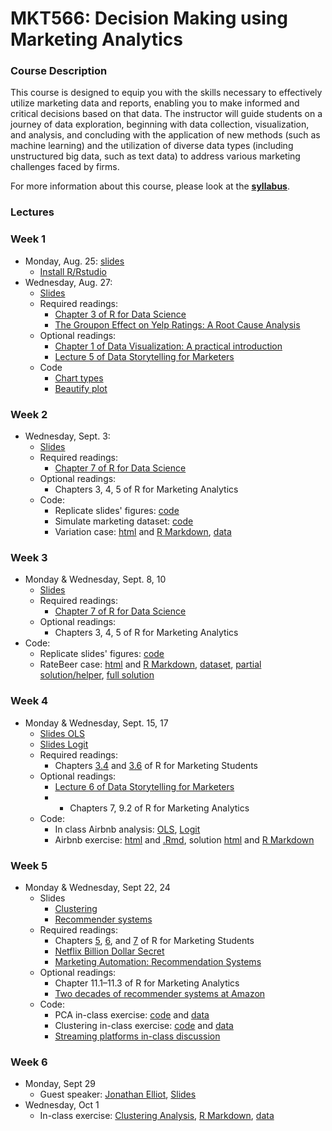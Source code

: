 # MKT566: Decision Making using Marketing Analytics

### Course Description
This course is designed to equip you with the skills necessary to effectively utilize marketing data and reports, enabling you to make informed and critical decisions based on that data. The instructor will guide students on a journey of data exploration, beginning with data collection, visualization, and analysis, and concluding with the application of new methods (such as machine learning) and the utilization of diverse data types (including unstructured big data, such as text data) to address various marketing challenges faced by firms.

For more information about this course, please look at the **[syllabus](https://raw.githack.com/dadepro/mkt566/main/syllabus/mkt566-syllabus-proserpio.pdf)**.

### Lectures

### Week 1
- Monday, Aug. 25: [slides](https://raw.githack.com/dadepro/mkt566/main/w1/w1-1-intro.pdf)
    - [Install R/Rstudio](https://bookdown.org/content/6ef13ea6-4e86-4566-b665-ebcd19d45029/#download-and-install-r-and-rstudio) 
- Wednesday, Aug. 27:
  - [Slides](https://raw.githack.com/dadepro/mkt566/main/w1/w1-2-data-viz.pdf)
  - Required readings:
    - [Chapter 3 of R for Data Science](https://r4ds.had.co.nz/data-visualisation.html)
    - [The Groupon Effect on Yelp Ratings: A Root Cause Analysis](https://papers.ssrn.com/sol3/papers.cfm?abstract_id=2560825)
  - Optional readings:
    - [Chapter 1 of  Data Visualization: A practical introduction](https://socviz.co/lookatdata.html)
    - [Lecture 5 of Data Storytelling for Marketers](https://raw.githack.com/dadepro/mkt-615/main/lectures/07-dataviz/07-dataviz.html#1)
  - Code
    - [Chart types](https://github.com/dadepro/mkt566/blob/main/w1/w1-2-chart-types-class.R)
    - [Beautify plot](https://github.com/dadepro/mkt566/blob/main/w1/w1-2-data-viz-beautify.R)

### Week 2
- Wednesday, Sept. 3:
    - [Slides](https://raw.githack.com/dadepro/mkt566/main/w2/w2-1-exploratory-data-analysis.pdf)
    - Required readings:
      - [Chapter 7 of R for Data Science](https://r4ds.had.co.nz/exploratory-data-analysis.html)
    - Optional readings:
      - Chapters 3, 4, 5 of R for Marketing Analytics
    - Code:
      - Replicate slides' figures: [code](https://github.com/dadepro/mkt566/blob/main/w2/w2-1-eda-marketing-economics-dataset.R)
      - Simulate marketing dataset: [code](w2-1-simulate-marketing-dataset.R)
      - Variation case: [html](https://raw.githack.com/dadepro/mkt566/main/w2/w2-1-variation-case.html) and [R Markdown](https://github.com/dadepro/mkt566/blob/main/w2/w2-1-variation-case.Rmd), [data](https://github.com/dadepro/mkt566/blob/main/w2/data/marketing_eda.csv)
  
### Week 3
- Monday & Wednesday, Sept. 8, 10
  - [Slides](https://raw.githack.com/dadepro/mkt566/main/w3/w3-1-exploratory-data-analysis.pdf)
  - Required readings:
    - [Chapter 7 of R for Data Science](https://r4ds.had.co.nz/exploratory-data-analysis.html)
  - Optional readings:
    - Chapters 3, 4, 5 of R for Marketing Analytics
- Code:
  - Replicate slides' figures: [code](https://github.com/dadepro/mkt566/blob/main/w3/w3-1-eda-marketing-dataset.R)
  - RateBeer case: [html](https://raw.githack.com/dadepro/mkt566/main/w3/beer-case/w3-eda-case.html) and [R Markdown](https://github.com/dadepro/mkt566/blob/main/w3/beer-case/w3-eda-case.Rmd), [dataset](https://github.com/dadepro/mkt566/blob/main/w3/beer-case/w3-ratebeer-sampled.csv.gz), [partial solution/helper](https://raw.githack.com/dadepro/mkt566/main/w3/beer-case/w3-eda-case-helper.html), [full solution](https://raw.githack.com/dadepro/mkt566/main/w3/beer-case/w3-eda-case-solution.html)

### Week 4
- Monday & Wednesday, Sept. 15, 17
    - [Slides OLS](https://raw.githack.com/dadepro/mkt566/main/w4/w4-1-ols.pdf)
    - [Slides Logit](https://raw.githack.com/dadepro/mkt566/main/w4/w4-2-logit.pdf)
    - Required readings:
      - Chapters [3.4](https://bookdown.org/content/6ef13ea6-4e86-4566-b665-ebcd19d45029/secondarydata.html#linear-regression) and [3.6](https://bookdown.org/content/6ef13ea6-4e86-4566-b665-ebcd19d45029/secondarydata.html#logistic) of R for Marketing Students
    - Optional readings:
      - [Lecture 6 of Data Storytelling for Marketers](https://raw.githack.com/dadepro/mkt-615/main/lectures/08-regression/08-regressions.html#1)
      - - Chapters 7, 9.2 of R for Marketing Analytics
    - Code:
      - In class Airbnb analysis: [OLS](https://github.com/dadepro/mkt566/blob/main/w4/w4-1-regression-example-for-class.R), [Logit](https://github.com/dadepro/mkt566/blob/main/w4/w4-2-logit-class.R)
      - Airbnb exercise: [html](https://raw.githack.com/dadepro/mkt566/main/w4/airbnb-case/w4-airbnb-case.html) and [.Rmd](https://github.com/dadepro/mkt566/blob/main/w4/airbnb-case/w4-airbnb-case.Rmd), solution [html](https://raw.githack.com/dadepro/mkt566/main/w4/airbnb-case/w4-airbnb-case-solutions.html) and [R Markdown](https://github.com/dadepro/mkt566/blob/main/w4/airbnb-case/w4-airbnb-case-solutions.Rmd)

### Week 5
- Monday & Wednesday, Sept 22, 24
  - Slides
    - [Clustering](https://raw.githack.com/dadepro/mkt566/main/w5/w5-1-clustering.pdf)
    - [Recommender systems](https://raw.githack.com/dadepro/mkt566/main/w5/w5-2-recommendations.pdf)
  - Required readings:
    - Chapters [5](https://bookdown.org/content/6ef13ea6-4e86-4566-b665-ebcd19d45029/pca_office.html), [6](https://bookdown.org/content/6ef13ea6-4e86-4566-b665-ebcd19d45029/pca_toothpase.html), and [7](https://bookdown.org/content/6ef13ea6-4e86-4566-b665-ebcd19d45029/cluster.html) of R for Marketing Students
    - [Netflix Billion Dollar Secret](https://www.linkedin.com/pulse/netflixs-billion-dollar-secret-how-recommendation-systems-qin-phd-7zece/)
    - [Marketing Automation: Recommendation Systems](https://medium.com/geekculture/marketing-automation-recommendation-systems-ae39d61aa38)
  - Optional readings:
    - Chapter 11.1–11.3 of R for Marketing Analytics
    - [Two decades of recommender systems at Amazon](https://assets.amazon.science/76/9e/7eac89c14a838746e91dde0a5e9f/two-decades-of-recommender-systems-at-amazon.pdf)
  - Code:
    - PCA in-class exercise: [code](https://github.com/dadepro/mkt566/blob/main/w5/w5-1-pca.R) and [data](https://github.com/dadepro/mkt566/blob/main/w5/data/perceptual_map_office.csv)
    - Clustering in-class exercise: [code](https://github.com/dadepro/mkt566/blob/main/w5/w5-1-clustering.R) and [data](https://github.com/dadepro/mkt566/blob/main/w5/data/segmentation_office.xlsx)
    - [Streaming platforms in-class discussion](https://raw.githack.com/dadepro/mkt566/main/w5/case/recommender-discussion-assigment.pdf)

### Week 6
- Monday, Sept 29
  - Guest speaker: [Jonathan Elliot](https://www.linkedin.com/in/jonnynelliott/), [Slides](https://raw.githack.com/dadepro/mkt566/main/articles-papers/Investing%20in%20Film%20with%20Machine%20Learning.pdf)
- Wednesday, Oct 1
  - In-class exercise: [Clustering Analysis](https://raw.githack.com/dadepro/mkt566/main/w5/case/w5-clustering-exe.html), [R Markdown](http://github.com/dadepro/mkt566/blob/main/w5/case/w5-clustering-exe.Rmd), [data](https://github.com/dadepro/mkt566/blob/main/w5/data/customer_clustering_data.csv)
    
      
